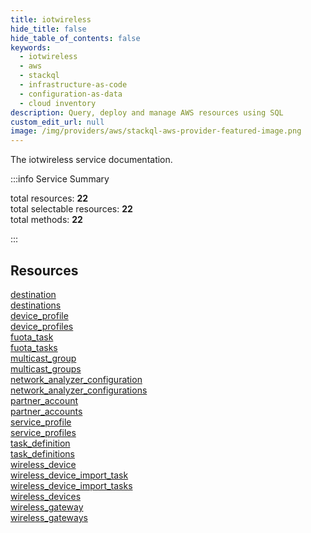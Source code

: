```yaml
---
title: iotwireless
hide_title: false
hide_table_of_contents: false
keywords:
  - iotwireless
  - aws
  - stackql
  - infrastructure-as-code
  - configuration-as-data
  - cloud inventory
description: Query, deploy and manage AWS resources using SQL
custom_edit_url: null
image: /img/providers/aws/stackql-aws-provider-featured-image.png
---
```


The iotwireless service documentation.

:::info Service Summary

<div class="row">
<div class="providerDocColumn">
<span>total resources:&nbsp;<b>22</b></span><br />
<span>total selectable resources:&nbsp;<b>22</b></span><br />
<span>total methods:&nbsp;<b>22</b></span><br />
</div>
</div>

:::

## Resources
<div class="row">
<div class="providerDocColumn">
<a href="/providers/aws/iotwireless/destination/">destination</a><br />
<a href="/providers/aws/iotwireless/destinations/">destinations</a><br />
<a href="/providers/aws/iotwireless/device_profile/">device_profile</a><br />
<a href="/providers/aws/iotwireless/device_profiles/">device_profiles</a><br />
<a href="/providers/aws/iotwireless/fuota_task/">fuota_task</a><br />
<a href="/providers/aws/iotwireless/fuota_tasks/">fuota_tasks</a><br />
<a href="/providers/aws/iotwireless/multicast_group/">multicast_group</a><br />
<a href="/providers/aws/iotwireless/multicast_groups/">multicast_groups</a><br />
<a href="/providers/aws/iotwireless/network_analyzer_configuration/">network_analyzer_configuration</a><br />
<a href="/providers/aws/iotwireless/network_analyzer_configurations/">network_analyzer_configurations</a><br />
<a href="/providers/aws/iotwireless/partner_account/">partner_account</a>
</div>
<div class="providerDocColumn">
<a href="/providers/aws/iotwireless/partner_accounts/">partner_accounts</a><br />
<a href="/providers/aws/iotwireless/service_profile/">service_profile</a><br />
<a href="/providers/aws/iotwireless/service_profiles/">service_profiles</a><br />
<a href="/providers/aws/iotwireless/task_definition/">task_definition</a><br />
<a href="/providers/aws/iotwireless/task_definitions/">task_definitions</a><br />
<a href="/providers/aws/iotwireless/wireless_device/">wireless_device</a><br />
<a href="/providers/aws/iotwireless/wireless_device_import_task/">wireless_device_import_task</a><br />
<a href="/providers/aws/iotwireless/wireless_device_import_tasks/">wireless_device_import_tasks</a><br />
<a href="/providers/aws/iotwireless/wireless_devices/">wireless_devices</a><br />
<a href="/providers/aws/iotwireless/wireless_gateway/">wireless_gateway</a><br />
<a href="/providers/aws/iotwireless/wireless_gateways/">wireless_gateways</a>
</div>
</div>